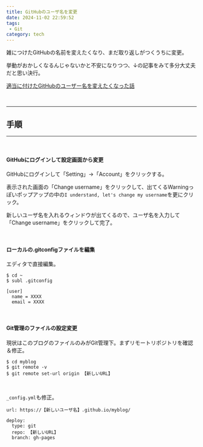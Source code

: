 ```yaml
---
title: GitHubのユーザ名を変更
date: 2024-11-02 22:59:52
tags:
 - Git
category: tech
---
```


雑につけたGitHubの名前を変えたくなり、まだ取り返しがつくうちに変更。

挙動がおかしくなるんじゃないかと不安になりつつ、↓の記事をみて多分大丈夫だと思い決行。

[適当に付けたGitHubのユーザー名を変えたくなった話](https://qiita.com/plant0322/items/c278ef6d42d096714aa9)

<br>

---
## **手順**
---

<!-- toc -->
<br>

#### **GitHubにログインして設定画面から変更**

GitHubにログインして「Setting」→「Account」をクリックする。

表示された画面の「Change username」をクリックして、出てくるWarningっぽいポップアップの中の`I understand, let's change my username`を更にクリック。

新しいユーザ名を入れるウィンドウが出てくるので、ユーザ名を入力して「Change username」をクリックして完了。

<br>

#### **ローカルの.gitconfigファイルを編集**

エディタで直接編集。

~~~
$ cd ~
$ subl .gitconfig

[user]
  name = XXXX
  email = XXXX
~~~

<br>

#### **Git管理のファイルの設定変更**

現状はこのブログのファイルのみがGit管理下。まずリモートリポジトリを確認＆修正。

~~~
$ cd myblog
$ git remote -v
$ git remote set-url origin 【新しいURL】
~~~

<br>

`_config.yml`も修正。

~~~
url: https://【新しいユーザ名】.github.io/myblog/

deploy:
  type: git
  repo: 【新しいURL】
  branch: gh-pages
~~~




